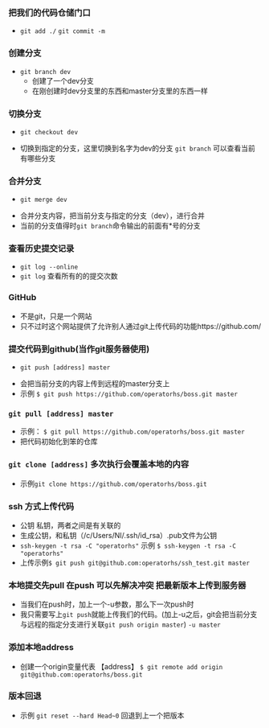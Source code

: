 
### 把我们的代码仓储门口
- `git add ./` 
`git commit -m` 

### 创建分支
- `git branch dev`
  + 创建了一个dev分支
  + 在刚创建时dev分支里的东西和master分支里的东西一样
### 切换分支
- `git checkout dev`
 + 切换到指定的分支，这里切换到名字为dev的分支
 	`git branch` 可以查看当前有哪些分支

### 合并分支
- `git merge dev`
 + 合并分支内容，把当前分支与指定的分支（dev），进行合并
 + 当前的分支值得时`git branch`命令输出的前面有*号的分支 
 
### 查看历史提交记录
- `git log --online`
- `git log` 查看所有的的提交次数

### GitHub 
- 不是git，只是一个网站
- 只不过时这个网站提供了允许别人通过git上传代码的功能https://github.com/

### 提交代码到github(当作git服务器使用)
- `git push [address] master`
 + 会把当前分支的内容上传到远程的master分支上
 + 示例 `$ git push https://github.com/operatorhs/boss.git master`

### `git pull [address] master`
 + 示例： `$ git pull https://github.com/operatorhs/boss.git master`
 + 把代码初始化到笨的仓库
 
### `git clone [address]` 多次执行会覆盖本地的内容
 + 示例`git clone https://github.com/operatorhs/boss.git `

### ssh 方式上传代码
- 公钥 私钥，两者之间是有关联的
- 生成公钥，和私钥（/c/Users/NI/.ssh/id_rsa）.pub文件为公钥
- `ssh-keygen -t rsa -C "operatorhs"` 示例 `$ ssh-keygen -t rsa -C "operatorhs"`
- 上传示例`$ git push git@github.com:operatorhs/ssh_test.git master`

### 本地提交先pull 在push 可以先解决冲突 把最新版本上传到服务器
- 当我们在push时，加上一个-u参数，那么下一次push时
- 我只需要写上`git push`就能上传我们的代码。(加上-u之后，git会把当前分支与远程的指定分支进行关联`git push origin master`) `-u master`

### 添加本地address 
- 创建一个origin变量代表 【address】 `$ git remote add origin git@github.com:operatorhs/boss.git`

### 版本回退
- 示例 `git reset --hard Head~0` 回退到上一个把版本